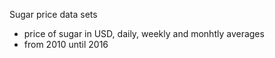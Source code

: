 Sugar price data sets

- price of sugar in USD, daily, weekly and monhtly averages
- from 2010 until 2016